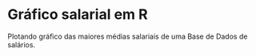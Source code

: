 # Gráfico salarial em R

Plotando gráfico das maiores médias salariais de uma Base de Dados de salários.
